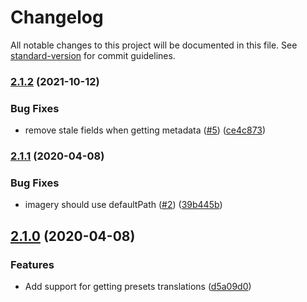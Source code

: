 # Changelog

All notable changes to this project will be documented in this file. See [standard-version](https://github.com/conventional-changelog/standard-version) for commit guidelines.

### [2.1.2](https://github.com/digidem/mapeo-settings/compare/v2.1.1...v2.1.2) (2021-10-12)


### Bug Fixes

* remove stale fields when getting metadata ([#5](https://github.com/digidem/mapeo-settings/issues/5)) ([ce4c873](https://github.com/digidem/mapeo-settings/commit/ce4c873e5bb16a49d89e991e5c3683686b503889))

### [2.1.1](https://github.com/digidem/mapeo-settings/compare/v2.1.0...v2.1.1) (2020-04-08)


### Bug Fixes

* imagery should use defaultPath ([#2](https://github.com/digidem/mapeo-settings/issues/2)) ([39b445b](https://github.com/digidem/mapeo-settings/commit/39b445bbafcada069d3bdba447b2098a7b5d5dc1))

## [2.1.0](https://github.com/digidem/mapeo-settings/compare/v2.0.3...v2.1.0) (2020-04-08)


### Features

* Add support for getting presets translations ([d5a09d0](https://github.com/digidem/mapeo-settings/commit/d5a09d0f31050e336e5e77d611051ed855dbd3ec))
